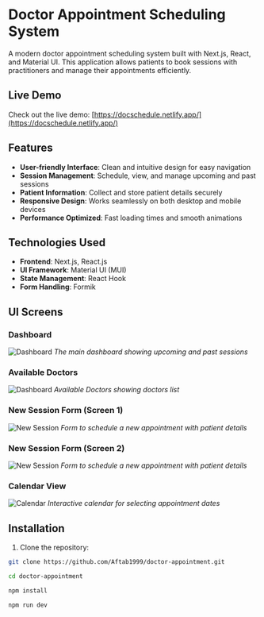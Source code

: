 # Doctor Appointment Scheduling System


A modern doctor appointment scheduling system built with Next.js, React, and Material UI. This application allows patients to book sessions with practitioners and manage their appointments efficiently.

## Live Demo

Check out the live demo: [https://docschedule.netlify.app/](https://docschedule.netlify.app/)

## Features

- **User-friendly Interface**: Clean and intuitive design for easy navigation
- **Session Management**: Schedule, view, and manage upcoming and past sessions
- **Patient Information**: Collect and store patient details securely
- **Responsive Design**: Works seamlessly on both desktop and mobile devices
- **Performance Optimized**: Fast loading times and smooth animations

## Technologies Used

- **Frontend**: Next.js, React.js
- **UI Framework**: Material UI (MUI)
- **State Management**: React Hook
- **Form Handling**:  Formik 


## UI Screens

### Dashboard
![Dashboard](./screenshots/dashboard.png)
_The main dashboard showing upcoming and past sessions_


### Available Doctors
![Dashboard](./screenshots/doctors.png)
_Available Doctors showing doctors list_

### New Session Form (Screen 1)
![New Session](./screenshots/session1.png)
_Form to schedule a new appointment with patient details_

### New Session Form (Screen 2)
![New Session](./screenshots/session2.png)
_Form to schedule a new appointment with patient details_

### Calendar View
![Calendar](./screenshots/calendar.png)
_Interactive calendar for selecting appointment dates_

## Installation

1. Clone the repository:
```bash
git clone https://github.com/Aftab1999/doctor-appointment.git

cd doctor-appointment

npm install

npm run dev